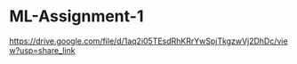 # ML-Assignment-1
https://drive.google.com/file/d/1aq2i05TEsdRhKRrYwSpjTkgzwVj2DhDc/view?usp=share_link
